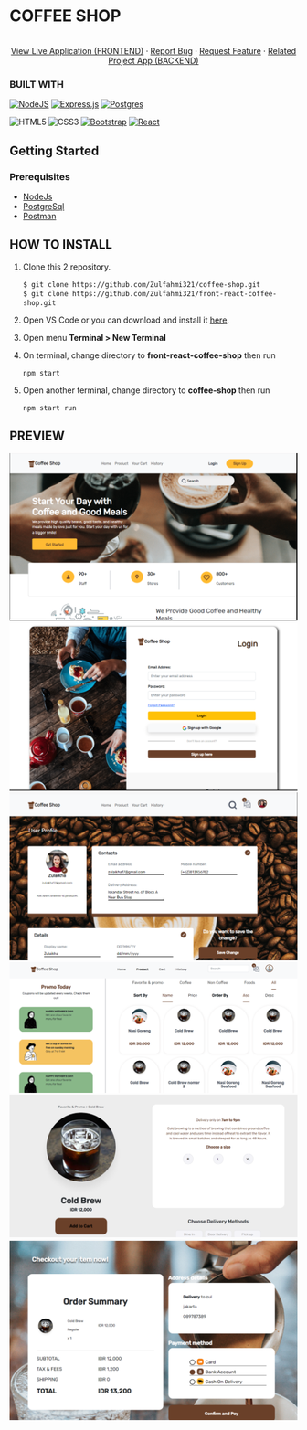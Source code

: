# COFFEE SHOP
<p align="center">
    <br />
    <a href="https://love-coffee-shop.netlify.app/">View Live Application (FRONTEND)</a>
    ·
    <a href="https://github.com/Zulfahmi321/front-react-coffee-shop/issues">Report Bug</a>
    ·
    <a href="https://github.com/Zulfahmi321/front-react-coffee-shop/issues">Request Feature</a>
    ·
    <a href="https://coffee-shop-zul.herokuapp.com/">Related Project App (BACKEND)</a>
  </p>

### BUILT WITH

[![NodeJS](https://img.shields.io/badge/node.js-6DA55F?style=for-the-badge&logo=node.js&logoColor=white)](https://nodejs.org/en/)
[![Express.js](https://img.shields.io/badge/express.js-%23404d59.svg?style=for-the-badge&logo=express&logoColor=%2361DAFB)](https://expressjs.com/)
[![Postgres](https://img.shields.io/badge/postgres-%23316192.svg?style=for-the-badge&logo=postgresql&logoColor=white)](https://www.postgresql.org/)
<br>

![HTML5](https://img.shields.io/badge/html5-%23E34F26.svg?style=for-the-badge&logo=html5&logoColor=white)
![CSS3](https://img.shields.io/badge/css3-%231572B6.svg?style=for-the-badge&logo=css3&logoColor=white)
[![Bootstrap](https://img.shields.io/badge/bootstrap-%23563D7C.svg?style=for-the-badge&logo=bootstrap&logoColor=white)](https://getbootstrap.com/)
[![React](https://img.shields.io/badge/react-%2320232a.svg?style=for-the-badge&logo=react&logoColor=%2361DAFB)](https://reactjs.org/)

## Getting Started

### Prerequisites

- [NodeJs](https://nodejs.org/)
- [PostgreSql](https://www.postgresql.org/)
- [Postman](https://www.postman.com/)

## HOW TO INSTALL
1. Clone this 2 repository.
    ```
    $ git clone https://github.com/Zulfahmi321/coffee-shop.git
    $ git clone https://github.com/Zulfahmi321/front-react-coffee-shop.git
    ```
2. Open VS Code or you can download and install it [here](https://code.visualstudio.com/).
3. Open menu **Terminal > New Terminal**

4. On terminal, change directory to **front-react-coffee-shop** then run 
    ```
    npm start
    ```

5. Open another terminal, change directory to **coffee-shop** then run
    ```
    npm start run

## PREVIEW
<div>
<img src="./src/assets/page/home.png" style="width: 400px height: 400px"><br>
<img src="./src/assets/page/login.png" style="width: 200px height: 400px"><br>
<img src="./src/assets/page/profil.png" style="width: 200px height: 400px"><br>
<img src="./src/assets/page/product.png" style="width: 200px height: 400px"><br>
<img src="./src/assets/page/product-detail.png" style="width: 200px height: 400px"><br>
<img src="./src/assets/page/payment.png" style="width: 200px height: 400px">
</div>

